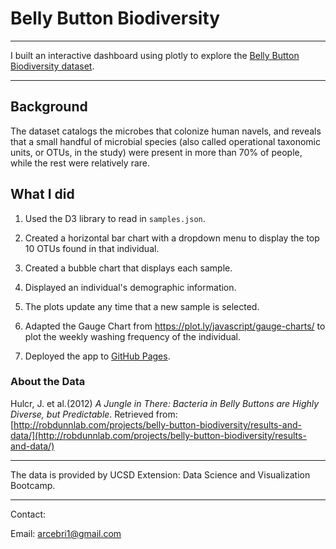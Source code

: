 # Belly Button Biodiversity

- - -

I built an interactive dashboard using plotly to explore the [Belly Button Biodiversity dataset](http://robdunnlab.com/projects/belly-button-biodiversity/).

- - -

## Background

The dataset catalogs the microbes that colonize human navels, and reveals that a small handful of microbial species (also called operational taxonomic units, or OTUs, in the study) were present in more than 70% of people, while the rest were relatively rare.

## What I did

1. Used the D3 library to read in `samples.json`.

2. Created a horizontal bar chart with a dropdown menu to display the top 10 OTUs found in that individual.

3. Created a bubble chart that displays each sample.

4. Displayed an individual's demographic information.

5. The plots update any time that a new sample is selected.

6. Adapted the Gauge Chart from <https://plot.ly/javascript/gauge-charts/> to plot the weekly washing frequency of the individual.

7. Deployed the app to [GitHub Pages](). 

### About the Data

Hulcr, J. et al.(2012) _A Jungle in There: Bacteria in Belly Buttons are Highly Diverse, but Predictable_. Retrieved from: [http://robdunnlab.com/projects/belly-button-biodiversity/results-and-data/](http://robdunnlab.com/projects/belly-button-biodiversity/results-and-data/)

- - -
The data is provided by UCSD Extension: Data Science and Visualization Bootcamp.
- - -

Contact:

Email: arcebri1@gmail.com